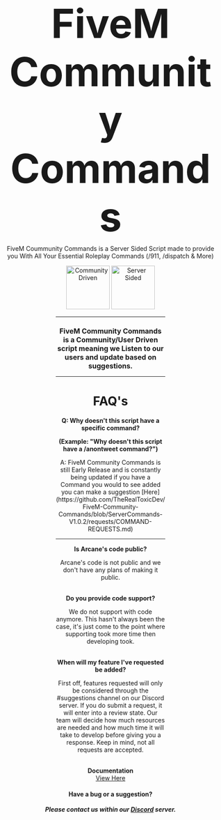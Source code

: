 </head><body><center>
<h1 style="font-size: 92px; margin-bottom: -5px;">FiveM Community Commands</h1>
<p>FiveM Coummunity Commands is a Server Sided Script made to provide you
   With All Your Essential Roleplay Commands (/911, /dispatch & More)</p>
<img alt="Community Driven" src="https://i.imgur.com/GCEszCt.png" width="100">
<img alt="Server Sided" src="https://i.imgur.com/fpAWLuB.png" width="100">
<div style="margin: 0 auto; width: 50%; font-weight: normal;">
<hr>
<h1 style="font-size: 16px;">FiveM Community Commands is a Community/User
    Driven script meaning we Listen to our users and update based on suggestions.</h1>
<hr>
<h1>FAQ's</h1>
<p><b>Q: Why doesn't this script have a specific command?
 
(Example: "Why doesn't this script have a /anontweet command?")</b>
</p><p>A: FiveM Community Commands is still Early Release and is constantly being updated if you have a
Command you would to see added you can make a suggestion [Here](https://github.com/TheRealToxicDev/FiveM-Community-Commands/blob/ServerCommands-V1.0.2/requests/COMMAND-REQUESTS.md)</p>
<hr>
<b>Is Arcane's code public?</b>
<p>Arcane's code is not public and we don't have any plans of making it public.</p>
<br>
<b>Do you provide code support?</b>
<p>We do not support with code anymore. This hasn't always been the case, it's just come to the point where supporting took more time
then developing took.</p>
<br>
<b>When will my feature I've requested be added?</b>
<p>First off, features requested will only be considered through the #suggestions channel on our Discord server. If you do submit a
request, it will enter into a review state. Our team will decide how much resources are needed and how much time it will take to
develop before giving you a response. Keep in mind, not all requests are accepted.</p>
</div>
<br>
<b>Documentation</b>
<br>
<a target="_blank" onclick="trackCampaignWebClick('', 'description');" rel="nofollow" href="https://docs.arcanebot.xyz">View Here</a><p></p>
<h4 style="margin-bottom: -1px;">Have a bug or a suggestion?</h4>
<h5>Please contact us within our <a target="_blank" onclick="trackCampaignWebClick('', 'description');" rel="nofollow" href="https://discord.gg/467YPjF">Discord</a> server.</h5>
</center>
</body></html>
